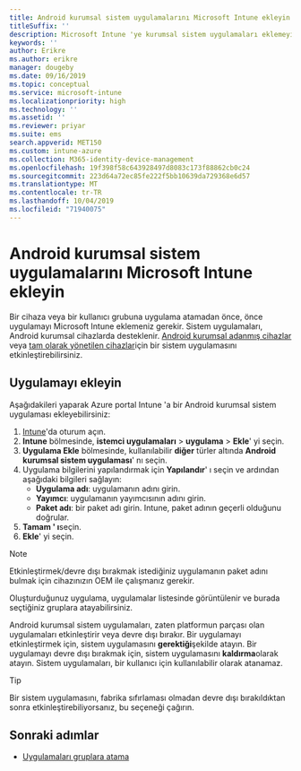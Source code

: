 ```yaml
---
title: Android kurumsal sistem uygulamalarını Microsoft Intune ekleyin
titleSuffix: ''
description: Microsoft Intune 'ye kurumsal sistem uygulamaları eklemeyi öğrenin.
keywords: ''
author: Erikre
ms.author: erikre
manager: dougeby
ms.date: 09/16/2019
ms.topic: conceptual
ms.service: microsoft-intune
ms.localizationpriority: high
ms.technology: ''
ms.assetid: ''
ms.reviewer: priyar
ms.suite: ems
search.appverid: MET150
ms.custom: intune-azure
ms.collection: M365-identity-device-management
ms.openlocfilehash: 19f398f58c643928497d8083c173f88862cb0c24
ms.sourcegitcommit: 223d64a72ec85fe222f5bb10639da729368e6d57
ms.translationtype: MT
ms.contentlocale: tr-TR
ms.lasthandoff: 10/04/2019
ms.locfileid: "71940075"
---
```

# <a name="add-android-enterprise-system-apps-to-microsoft-intune"></a>Android kurumsal sistem uygulamalarını Microsoft Intune ekleyin

Bir cihaza veya bir kullanıcı grubuna uygulama atamadan önce, önce uygulamayı Microsoft Intune eklemeniz gerekir. Sistem uygulamaları, Android kurumsal cihazlarda desteklenir. [Android kurumsal adanmış cihazlar](../enrollment/android-kiosk-enroll.md) veya [tam olarak yönetilen cihazlar](../enrollment/android-fully-managed-enroll.md)için bir sistem uygulamasını etkinleştirebilirsiniz.

## <a name="add-the-app"></a>Uygulamayı ekleyin

Aşağıdakileri yaparak Azure portal Intune 'a bir Android kurumsal sistem uygulaması ekleyebilirsiniz:

1. [Intune](https://go.microsoft.com/fwlink/?linkid=2090973)'da oturum açın.
2. **Intune** bölmesinde, **istemci uygulamaları** > **uygulama** > **Ekle**' yi seçin.
3. **Uygulama Ekle** bölmesinde, kullanılabilir **diğer** türler altında **Android kurumsal sistem uygulaması**' nı seçin.
4. Uygulama bilgilerini yapılandırmak için **Yapılandır**' ı seçin ve ardından aşağıdaki bilgileri sağlayın:
    - **Uygulama adı**: uygulamanın adını girin.
    - **Yayımcı**: uygulamanın yayımcısının adını girin.  
    - **Paket adı**: bir paket adı girin. Intune, paket adının geçerli olduğunu doğrular.
5. **Tamam ' ı**seçin.
6. **Ekle**' yi seçin.

> [!NOTE]
> Etkinleştirmek/devre dışı bırakmak istediğiniz uygulamanın paket adını bulmak için cihazınızın OEM ile çalışmanız gerekir.

Oluşturduğunuz uygulama, uygulamalar listesinde görüntülenir ve burada seçtiğiniz gruplara atayabilirsiniz. 

Android kurumsal sistem uygulamaları, zaten platformun parçası olan uygulamaları etkinleştirir veya devre dışı bırakır. Bir uygulamayı etkinleştirmek için, sistem uygulamasını **gerektiği**şekilde atayın. Bir uygulamayı devre dışı bırakmak için, sistem uygulamasını **kaldırma**olarak atayın. Sistem uygulamaları, bir kullanıcı için kullanılabilir olarak atanamaz.

> [!TIP]
> Bir sistem uygulamasını, fabrika sıfırlaması olmadan devre dışı bırakıldıktan sonra etkinleştirebiliyorsanız, bu seçeneği çağırın.

## <a name="next-steps"></a>Sonraki adımlar

- [Uygulamaları gruplara atama](apps-deploy.md)
